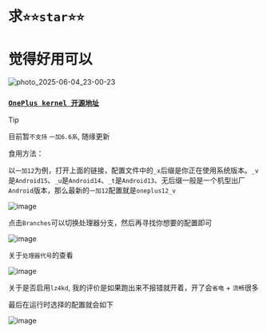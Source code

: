 # 求``⭐⭐star⭐⭐``

# 觉得好用可以

![photo_2025-06-04_23-00-23](https://github.com/user-attachments/assets/00e975ee-34e5-4d8a-b8e2-33a2328913cf)

### [```OnePlus kernel 开源地址```](https://github.com/OnePlusOSS/kernel_manifest)

> [!TIP]
> 
> 目前暂``不支持`` ``一加6.6系``, 随缘更新
> 
> 食用方法：
>
> 以``一加12``为例，打开上面的链接，配置文件中的``_x``后缀是你正在使用系统版本。``_v``是``Android15``、``_u``是``Android14``、``_t``是``Android13``、无后缀一般是一个机型出厂``Android``版本，那么最新的``一加12``配置就是``oneplus12_v``
>
> ![image](https://github.com/user-attachments/assets/737fcdb5-fce0-473d-8945-f1491db5727a)
>
> 点击``Branches``可以切换处理器分支，然后再寻找你想要的配置即可
>
> ![image](https://github.com/user-attachments/assets/58f31536-b88e-4613-9865-3e0574868928)
>
> 关于``处理器代号``的查看
>
> ![image](https://github.com/user-attachments/assets/fc217103-24ef-45fa-a7e1-f13cfd64f771)
>
> 关于是否启用``lz4kd``, 我的评价是如果跑出来不报错就开着，开了会``省电`` + ``流畅``很多
>
> 最后在运行时选择的配置就会如下
>
>![image](https://github.com/user-attachments/assets/acddcb85-cd80-4a6a-8b56-12abb7f7b83d)

